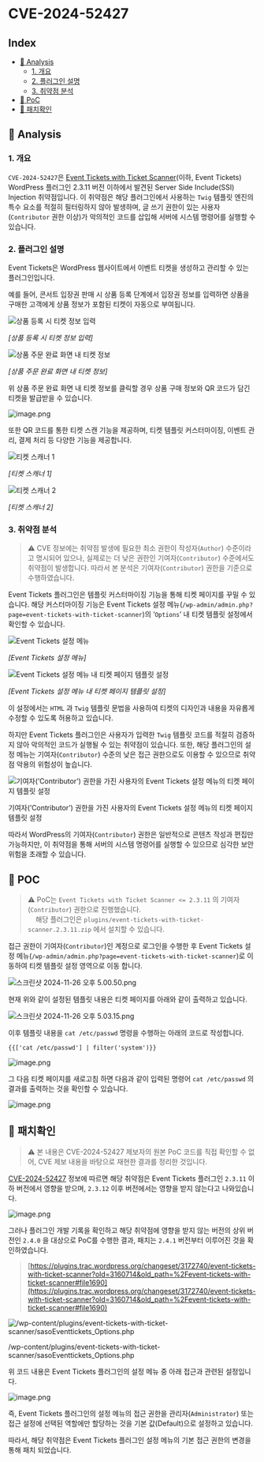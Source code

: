 # CVE-2024-52427

## Index
* [📌 Analysis](#-Analysis)
    * [1. 개요](#1-개요)
    * [2. 플러그인 설명](#2-플러그인-설명)
    * [3. 취약점 분석](#3-취약점-분석)
* [📌 PoC](#-POC)
* [📌 패치확인](#-패치확인)

## 📌 Analysis

### 1. 개요

`CVE-2024-52427`은 [Event Tickets with Ticket Scanner](https://wordpress.org/plugins/event-tickets-with-ticket-scanner/)(이하, Event Tickets) WordPress 플러그인 2.3.11 버전 이하에서 발견된 Server Side Include(SSI) Injection 취약점입니다. 이 취약점은 해당 플러그인에서 사용하는 `Twig` 템플릿 엔진의 특수 요소를 적절히 필터링하지 않아 발생하며, 글 쓰기 권한이 있는 사용자(`Contributor` 권한 이상)가 악의적인 코드를 삽입해 서버에 시스템 명령어를 실행할 수 있습니다.

### 2. 플러그인 설명

Event Tickets은 WordPress 웹사이트에서 이벤트 티켓을 생성하고 관리할 수 있는 플러그인입니다.

예를 들어, 콘서트 입장권 판매 시 상품 등록 단계에서 입장권 정보를 입력하면 상품을 구매한 고객에게 상품 정보가 포함된 티켓이 자동으로 부여됩니다.

![상품 등록 시 티켓 정보 입력](images/image-001.png)

*[상품 등록 시 티켓 정보 입력]*

![상품 주문 완료 화면 내 티켓 정보](images/image-002.png)

*[상품 주문 완료 화면 내 티켓 정보]*

위 상품 주문 완료 화면 내 티켓 정보를 클릭할 경우 상품 구매 정보와 QR 코드가 담긴 티켓을 발급받을 수 있습니다.

![image.png](images/image-003.png)

또한 QR 코드를 통한 티켓 스캔 기능을 제공하며, 티켓 템플릿 커스터마이징, 이벤트 관리, 결제 처리 등 다양한 기능을 제공합니다.

![티켓 스캐너 1](images/image-004.png)

*[티켓 스캐너 1]*

![티켓 스캐너 2](images/image-005.png)

*[티켓 스캐너 2]*

### 3. 취약점 분석

> ⚠️  CVE 정보에는 취약점 발생에 필요한 최소 권한이 작성자(`Author`) 수준이라고 명시되어 있으나, 실제로는 더 낮은 권한인 기여자(`Contributor`) 수준에서도 취약점이 발생합니다. 따라서 본 분석은 기여자(`Contributor`) 권한을 기준으로 수행하였습니다.


Event Tickets 플러그인은 템플릿 커스터마이징 기능을 통해 티켓 페이지를 꾸밀 수 있습니다. 해당 커스터마이징 기능은 Event Tickets 설정 메뉴(`/wp-admin/admin.php?page=event-tickets-with-ticket-scanner`)의 ‘`Options`’ 내 티켓 템플릿 설정에서 확인할 수 있습니다. 

![Event Tickets 설정 메뉴](images/image-006.png)

*[Event Tickets 설정 메뉴]*

![Event Tickets 설정 메뉴 내 티켓 페이지 템플릿 설정](images/image-007.png)

*[Event Tickets 설정 메뉴 내 티켓 페이지 템플릿 설정]*

이 설정에서는 `HTML` 과 `Twig` 템플릿 문법을 사용하여 티켓의 디자인과 내용을 자유롭게 수정할 수 있도록 허용하고 있습니다. 

하지만 Event Tickets 플러그인은 사용자가 입력한 `Twig` 템플릿 코드를 적절히 검증하지 않아 악의적인 코드가 실행될 수 있는 취약점이 있습니다. 또한, 해당 플러그인의 설정 메뉴는 기여자(`Contributor`) 수준의 낮은 접근 권한으로도 이용할 수 있으므로 취약점 악용의 위험성이 높습니다. 

![기여자(’Contributor’) 권한을 가진 사용자의 Event Tickets 설정 메뉴의 티켓 페이지 템플릿 설정 ](images/image-008.png)

기여자(’Contributor’) 권한을 가진 사용자의 Event Tickets 설정 메뉴의 티켓 페이지 템플릿 설정 

따라서 WordPress의 기여자(`Contributor`) 권한은 일반적으로 콘텐츠 작성과 편집만 가능하지만, 이 취약점을 통해 서버의 시스템 명령어를 실행할 수 있으므로 심각한 보안 위험을 초래할 수 있습니다.

## 📌 POC

> ⚠️ PoC는 `Event Tickets with Ticket Scanner <= 2.3.11` 의 기여자(`Contributor`) 권한으로 진행했습니다. <br>
> &nbsp;&nbsp;&nbsp;&nbsp;해당 플러그인은 `plugins/event-tickets-with-ticket-scanner.2.3.11.zip` 에서 설치할 수 있습니다.

</aside>

접근 권한이 기여자(`Contributor`)인 계정으로 로그인을 수행한 후 Event Tickets 설정 메뉴(`/wp-admin/admin.php?page=event-tickets-with-ticket-scanner`)로 이동하여 티켓 템플릿 설정 영역으로 이동 합니다.

![스크린샷 2024-11-26 오후 5.00.50.png](images/image-009.png)

현재 위와 같이 설정된 템플릿 내용은 티켓 페이지를 아래와 같이 출력하고 있습니다.

![스크린샷 2024-11-26 오후 5.03.15.png](images/image-010.png)

이후 템플릿 내용을 `cat /etc/passwd` 명령을 수행하는 아래의 코드로 작성합니다.

```
{{['cat /etc/passwd'] | filter('system')}}
```

![image.png](images/image-011.png)

그 다음 티켓 페이지를 새로고침 하면 다음과 같이 입력된 명령어 `cat /etc/passwd` 의 결과를 출력하는 것을 확인할 수 있습니다.

![image.png](images/image-012.png)

## 📌 패치확인
> ⚠️ 본 내용은 CVE-2024-52427 제보자의 원본 PoC 코드를 직접 확인할 수 없어, CVE 제보 내용을 바탕으로 재현한 결과를 정리한 것입니다.

[CVE-2024-52427](https://www.cve.org/CVERecord?id=CVE-2024-52427) 정보에 따르면 해당 취약점은 Event Tickets 플러그인 `2.3.11` 이하 버전에서 영향을 받으며, `2.3.12` 이후 버전에서는 영향을 받지 않는다고 나와있습니다.

![image.png](images/image-013.png)

그러나 플러그인 개발 기록을 확인하고 해당 취약점에 영향을 받지 않는 버전의 상위 버전인 `2.4.0` 을 대상으로 PoC를 수행한 결과, 패치는 `2.4.1` 버전부터 이루어진 것을 확인하였습니다.

> [https://plugins.trac.wordpress.org/changeset/3172740/event-tickets-with-ticket-scanner?old=3160714&old_path=%2Fevent-tickets-with-ticket-scanner#file1690](https://plugins.trac.wordpress.org/changeset/3172740/event-tickets-with-ticket-scanner?old=3160714&old_path=%2Fevent-tickets-with-ticket-scanner#file1690)
> 

![/wp-content/plugins/event-tickets-with-ticket-scanner/sasoEventtickets_Options.php](images/image-014.png)

/wp-content/plugins/event-tickets-with-ticket-scanner/sasoEventtickets_Options.php

위 코드 내용은 Event Tickets 플러그인의 설정 메뉴 중 아래 접근과 관련된 설정입니다.

![image.png](images/image-015.png)

즉, Event Tickets 플러그인의 설정 메뉴의 접근 권한을 관리자(`Administrator`) 또는 접근 설정에 선택된 역할에만 할당하는 것을 기본 값(Default)으로 설정하고 있습니다. 

따라서, 해당 취약점은 Event Tickets 플러그인 설정 메뉴의 기본 접근 권한의 변경을 통해 패치 되었습니다.